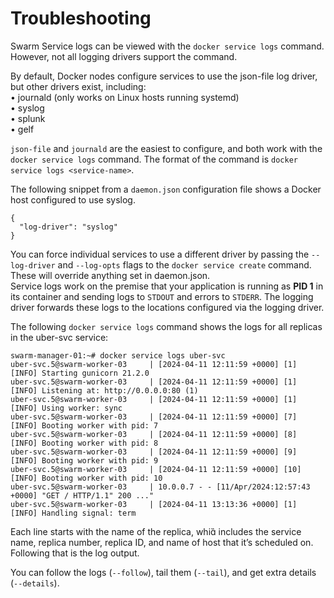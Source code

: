 # Troubleshooting
Swarm Service logs can be viewed with the `docker service logs` command. However, not all logging drivers
support the command.  

By default, Docker nodes configure services to use the json-file log driver, but other drivers exist, including:  
• journald (only works on Linux hosts running systemd)  
• syslog  
• splunk  
• gelf  

`json-file` and `journald` are the easiest to configure, and both work with the `docker service logs` command. The format of the command is `docker service logs <service-name>`.  

The following snippet from a `daemon.json` configuration file shows a Docker host configured to use syslog.  
```
{
  "log-driver": "syslog"
}
```

You can force individual services to use a different driver by passing the `--log-driver` and `--log-opts` flags to the `docker service create` command. These will override anything set in daemon.json.  
Service logs work on the premise that your application is running as **PID 1** in its container and sending logs to `STDOUT` and errors to `STDERR`. The logging driver forwards these logs to the locations configured via the logging driver.  

The following `docker service logs` command shows the logs for all replicas in the uber-svc service:  
```
swarm-manager-01:~# docker service logs uber-svc 
uber-svc.5@swarm-worker-03     | [2024-04-11 12:11:59 +0000] [1] [INFO] Starting gunicorn 21.2.0
uber-svc.5@swarm-worker-03     | [2024-04-11 12:11:59 +0000] [1] [INFO] Listening at: http://0.0.0.0:80 (1)
uber-svc.5@swarm-worker-03     | [2024-04-11 12:11:59 +0000] [1] [INFO] Using worker: sync
uber-svc.5@swarm-worker-03     | [2024-04-11 12:11:59 +0000] [7] [INFO] Booting worker with pid: 7
uber-svc.5@swarm-worker-03     | [2024-04-11 12:11:59 +0000] [8] [INFO] Booting worker with pid: 8
uber-svc.5@swarm-worker-03     | [2024-04-11 12:11:59 +0000] [9] [INFO] Booting worker with pid: 9
uber-svc.5@swarm-worker-03     | [2024-04-11 12:11:59 +0000] [10] [INFO] Booting worker with pid: 10
uber-svc.5@swarm-worker-03     | 10.0.0.7 - - [11/Apr/2024:12:57:43 +0000] "GET / HTTP/1.1" 200 ..."
uber-svc.5@swarm-worker-03     | [2024-04-11 13:13:36 +0000] [1] [INFO] Handling signal: term
```
Each line starts with the name of the replica, whi includes the service name, replica number, replica ID, and name of host that it’s scheduled on. Following that is the log output.  

You can follow the logs (`--follow`), tail them (`--tail`), and get extra details (`--details`).  
